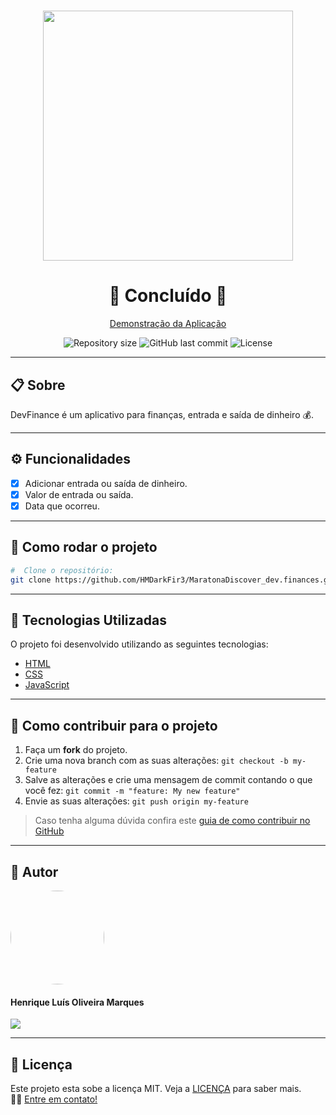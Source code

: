 <h1 align="center"> 
  <img src="https://user-images.githubusercontent.com/65872394/110146547-775df480-7db9-11eb-914e-b6702075d1af.png" width="400" height="auto" />
</h1>

<h1 align="center">
  🚀 Concluído 🚀
</h1>

<p align="center" >
  <a href="https://devfinances-rose.vercel.app">Demonstração da Aplicação</a>
</p>

<p align="center" >
  <img alt="Repository size" src="https://img.shields.io/github/repo-size/hmdarkfir3/MaratonaDiscover_dev.finances?style=for-the-badge">
  
  <img alt="GitHub last commit" src="https://img.shields.io/github/last-commit/hmdarkfir3/MaratonaDiscover_dev.finances?style=for-the-badge">

  <img alt="License" src="https://img.shields.io/badge/license-MIT-blue.svg?style=for-the-badge" />
</p>
  
---

## 📋 Sobre
DevFinance é um aplicativo para finanças, entrada e saída de dinheiro 💰.

---

## ⚙️ Funcionalidades

- [x] Adicionar entrada ou saída de dinheiro.
- [x] Valor de entrada ou saída.
- [x] Data que ocorreu.
  
---

## 📂 Como rodar o projeto

```bash
#  Clone o repositório:
git clone https://github.com/HMDarkFir3/MaratonaDiscover_dev.finances.git
```

---

## 🚀 Tecnologias Utilizadas
 
O projeto foi desenvolvido utilizando as seguintes tecnologias:

- [HTML](https://developer.mozilla.org/pt-BR/docs/Web/Guide/HTML/HTML5)
- [CSS](https://developer.mozilla.org/pt-BR/docs/Web/CSS)
- [JavaScript](https://developer.mozilla.org/pt-BR/docs/Web/JavaScript)

---

## 💪 Como contribuir para o projeto

1. Faça um **fork** do projeto.
2. Crie uma nova branch com as suas alterações: `git checkout -b my-feature`
3. Salve as alterações e crie uma mensagem de commit contando o que você fez: `git commit -m "feature: My new feature"`
4. Envie as suas alterações: `git push origin my-feature`
> Caso tenha alguma dúvida confira este [guia de como contribuir no GitHub](https://github.com/firstcontributions/first-contributions)

---

## 🧑 Autor

<img style="border-radius: 50%;" src="https://github.com/HMDarkFir3.png" width="150px;" alt=""/>
 <h4>Henrique Luís Oliveira Marques</h4>

<p align="left">
  <a href="https://www.linkedin.com/in/henrique-luís-oliveira-marques-3406361a7/" target="_blank"><img src="https://img.shields.io/badge/LinkedIn-0077B5?style=for-the-badge&logo=linkedin&logoColor=white"></a>
<p>

---

## 📝 Licença
Este projeto esta sobe a licença MIT. Veja a [LICENÇA](./LICENSE) para saber mais. 
<br>
👋🏽 [Entre em contato!](https://www.linkedin.com/in/henrique-luís-oliveira-marques-3406361a7/)


